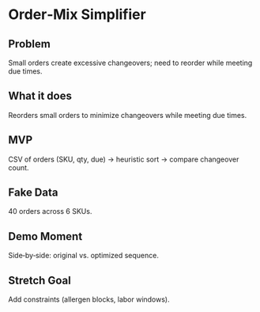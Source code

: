 # Order‑Mix Simplifier

## Problem
Small orders create excessive changeovers; need to reorder while meeting due times.

## What it does
Reorders small orders to minimize changeovers while meeting due times.

## MVP
CSV of orders (SKU, qty, due) → heuristic sort → compare changeover count.

## Fake Data
40 orders across 6 SKUs.

## Demo Moment
Side‑by‑side: original vs. optimized sequence.

## Stretch Goal
Add constraints (allergen blocks, labor windows).